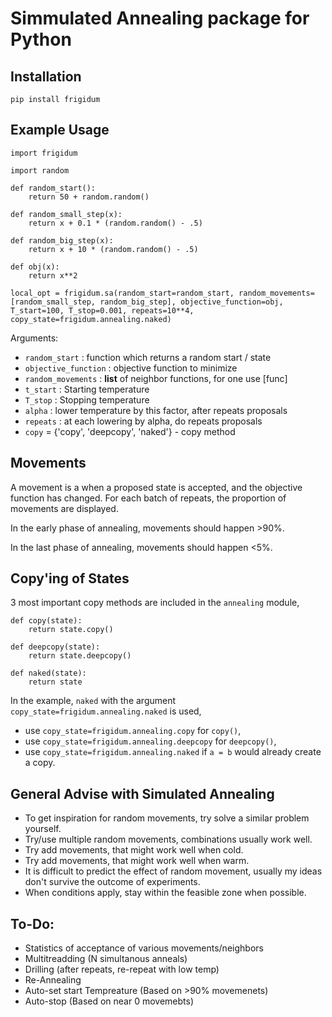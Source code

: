 # Simmulated Annealing package for Python

## Installation

```
pip install frigidum
```

## Example Usage

```
import frigidum

import random

def random_start():
    return 50 + random.random()

def random_small_step(x):
    return x + 0.1 * (random.random() - .5)

def random_big_step(x):
    return x + 10 * (random.random() - .5)

def obj(x):
    return x**2

local_opt = frigidum.sa(random_start=random_start, random_movements=[random_small_step, random_big_step], objective_function=obj, T_start=100, T_stop=0.001, repeats=10**4, copy_state=frigidum.annealing.naked)
```

Arguments:
 - `random_start` : function which returns a random start / state
 - `objective_function` : objective function to minimize
 - `random_movements` : **list** of neighbor functions, for one use [func]
 - `t_start` : Starting temperature
 - `T_stop` : Stopping temperature
 - `alpha` : lower temperature by this factor, after repeats proposals
 - `repeats` : at each lowering by alpha, do repeats proposals
 - `copy`  = {'copy', 'deepcopy', 'naked'} - copy method


## Movements

A movement is a when a proposed state is accepted, and the objective function has changed. For each batch of repeats, the proportion of movements are displayed.

In the early phase of annealing, movements should happen >90%.

In the last phase of annealing, movements should happen <5%.

## Copy'ing of States

3 most important copy methods are included in the `annealing` module,

```
def copy(state):
	return state.copy()

def deepcopy(state):
	return state.deepcopy()

def naked(state):
	return state
```

In the example, `naked` with the argument `copy_state=frigidum.annealing.naked` is used,

- use `copy_state=frigidum.annealing.copy` for `copy()`,
- use `copy_state=frigidum.annealing.deepcopy` for `deepcopy()`,
- use `copy_state=frigidum.annealing.naked` if `a = b` would already create a copy.

## General Advise with Simulated Annealing

- To get inspiration for random movements, try solve a similar problem yourself.
- Try/use multiple random movements, combinations usually work well.
- Try add movements, that might work well when cold.
- Try add movements, that might work well when warm.
- It is difficult to predict the effect of random movement, usually my ideas don't survive the outcome of experiments.
- When conditions apply, stay within the feasible zone when possible.

## To-Do:

- Statistics of acceptance of various movements/neighbors
- Multitreadding (N simultanous anneals)
- Drilling (after repeats, re-repeat with low temp)
- Re-Annealing
- Auto-set start Tempreature (Based on >90% movemenets)
- Auto-stop (Based on near 0 movemebts)
